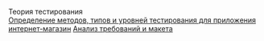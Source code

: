 Теория тестирования  
[Определение методов, типов и уровней тестирования для приложения интернет-магазин](https://docs.google.com/spreadsheets/d/1qUpzLxbe97v8zGmFfauiVV1azHkw0VpT/edit?gid=1962539014#gid=1962539014)
[Анализ требований и макета](https://docs.google.com/spreadsheets/d/1o38dphu7rFGiAanQ1cleNHUG5k5IsVr0dGEQLSys5jo/edit?usp=share_link)
